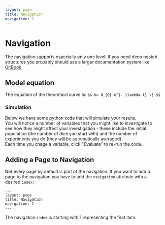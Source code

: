 ```yaml
---
layout: page
title: Navigation
navigation: 2
---
```


# Navigation

The navigation supports especially only one level. If you need deep nested structures you propably should use a larger documentation system like [GitBook](https://www.gitbook.com/).

## Model equation
 The equation of the theoretical curve is:
 `$$ N= N_{0} e^{- \lambda t} \] $$`

### Simulation
Below we have some python code that will simulate your results.<br>
You will notice a number of variables that you might like to investigate to see how they might affect your investigation - these include the initial population (the number of dice you start with) and the number of experiments you do (they will be automatically averaged) <br>
Each time you chage a variable, click "Evaluate" to re-run the code.
<div class="sage">
<script type="text/x-sage"># some library objects we need
from numpy.random import binomial, seed
from numpy import zeros, arange
from matplotlib import pyplot as plt
# initial population
P0 = 80
# number of rolls per experiment
n_rolls = 50
# number of experiments
n_exp = 1
# probability that any given die will "decay" on a given roll
p = 1/6
# location to track average dice remaining for each roll number
pop_avg = zeros(n_rolls+1)
# "seed" the random number generator
# (This makes the results look different
# each time the code is run.)
seed()
# loop over experiments
for n in range(n_exp):
  # reset the dice population
  P = P0
  # roll the dice
  for k in range(1,n_rolls+1):
    # figure out how many dice decay this time
    r = binomial(P,p)
    # remove the dice
    P -= r
    # update the average
    pop_avg[k] += P
# final division to compute the averages
pop_avg /= n_exp
# we always started with P0
pop_avg[0] = P0
# compute the model predictions
model = (1.0-p)**arange(n_rolls+1.0)*P0
pl1 = list_plot(pop_avg,plotjoined=True,marker='+',legend_label='Model results',axes_labels=['roll #', '# dice'])
pl2 = list_plot(model,plotjoined=True,linestyle='--',color='red',marker='x',legend_label='Theoretical curve')
show(pl1+pl2)
</script>
</div>

## Adding a Page to Navigation

Not every page by default is part of the navigation. If you want to add a page to the navigation you have to add the `navigation` attribute with a desired `index`:

```
---
layout: page
title: Navigation
navigation: 2
---
```

The navigation `index` is starting with 1 representing the first item. 
